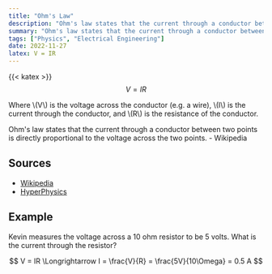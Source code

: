 ```yaml
---
title: "Ohm's Law"
description: "Ohm's law states that the current through a conductor between two points is directly proportional to the voltage across the two points."
summary: "Ohm's law states that the current through a conductor between two points is directly proportional to the voltage across the two points."
tags: ["Physics", "Electrical Engineering"]
date: 2022-11-27
latex: V = IR
---
```

{{< katex >}}
$$V = IR$$

Where
\\(V\\) is the voltage across the conductor (e.g. a wire),
\\(I\\) is the current through the conductor, and
\\(R\\) is the resistance of the conductor.

Ohm's law states that the current through a conductor between two points is directly proportional to the voltage across the two points. - Wikipedia

## Sources
- [Wikipedia](https://en.wikipedia.org/wiki/Ohm%27s_law)
- [HyperPhysics](http://hyperphysics.phy-astr.gsu.edu/hbase/electric/ohmlaw.html)

## Example

Kevin measures the voltage across a 10 ohm resistor to be 5 volts. What is the current through the resistor?

$$ V = IR \Longrightarrow I = \frac{V}{R} = \frac{5V}{10\Omega} = 0.5 A $$


